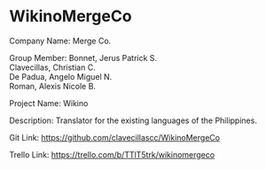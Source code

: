 # WikinoMergeCo

Company Name:
    Merge Co.

Group Member:
    Bonnet, Jerus Patrick S.\
    Clavecillas, Christian C.\
    De Padua, Angelo Miguel N.\
    Roman, Alexis Nicole B.

Project Name:
    Wikino

Description:
    Translator for the existing languages of the Philippines.

Git Link:
    https://github.com/clavecillascc/WikinoMergeCo

Trello Link:
    https://trello.com/b/TTlT5trk/wikinomergeco